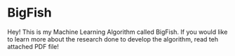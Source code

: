 # BigFish
Hey! This is my Machine Learning Algorithm called BigFish. If you would like to learn more about the research done to develop the algorithm, read teh attached PDF file!
